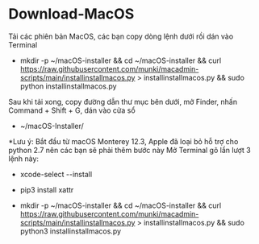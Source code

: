 # Download-MacOS


Tải các phiên bản MacOS, các bạn copy dòng lệnh dưới rồi dán vào Terminal

- mkdir -p ~/macOS-installer &amp;&amp; cd ~/macOS-installer &amp;&amp; curl https://raw.githubusercontent.com/munki/macadmin-scripts/main/installinstallmacos.py > installinstallmacos.py &amp;&amp; sudo python installinstallmacos.py

Sau khi tải xong, copy đường dẫn thư mục bên dưới, mở Finder, nhấn Command + Shift + G, dán vào cửa sổ

- ~/macOS-Installer/

*Lưu ý: Bắt đầu từ macOS Monterey 12.3, Apple đã loại bỏ hỗ trợ cho python 2.7 nên các bạn sẽ phải thêm bước này
Mở Terminal gõ lần lượt 3 lệnh này:

- xcode-select --install

- pip3 install xattr

- mkdir -p ~/macOS-installer && cd ~/macOS-installer && curl https://raw.githubusercontent.com/munki/macadmin-scripts/main/installinstallmacos.py > installinstallmacos.py && sudo python3 installinstallmacos.py

